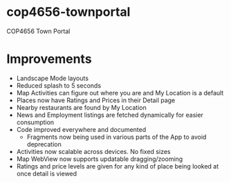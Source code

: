 cop4656-townportal
==================

COP4656 Town Portal

# Improvements
* Landscape Mode layouts
* Reduced splash to 5 seconds
* Map Activities can figure out where you are and My Location is a default
* Places now have Ratings and Prices in their Detail page
* Nearby restaurants are found by My Location
* News and Employment listings are fetched dynamically for easier consumption
* Code improved everywhere and documented
	* Fragments now being used in various parts of the App to avoid deprecation 
* Activities now scalable across devices. No fixed sizes
* Map WebView now supports updatable dragging/zooming
* Ratings and price levels are given for any kind of place being looked at once detail is viewed
